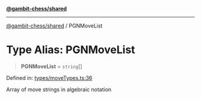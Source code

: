 [**@gambit-chess/shared**](../README.md)

***

[@gambit-chess/shared](../globals.md) / PGNMoveList

# Type Alias: PGNMoveList

> **PGNMoveList** = `string`[]

Defined in: [types/moveTypes.ts:36](https://github.com/cango91/gambit-chess/blob/d79bd73a9b1359341cbe89b368f1eb5b66a60564/shared/src/types/moveTypes.ts#L36)

Array of move strings in algebraic notation
